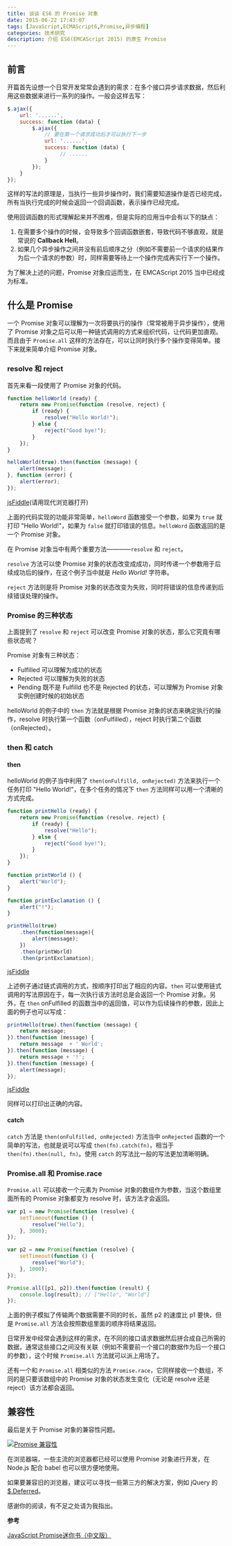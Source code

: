```yaml
---
title: 谈谈 ES6 的 Promise 对象
date: 2015-06-22 17:43:07
tags: [JavaScript,ECMAScript6,Promise,异步编程]
categories: 技术研究
description: 介绍 ES6(EMCAScript 2015) 的原生 Promise
---
```


## 前言

开篇首先设想一个日常开发常常会遇到的需求：在多个接口异步请求数据，然后利用这些数据来进行一系列的操作。一般会这样去写：

```javascript
$.ajax({
    url: '......',
    success: function (data) {
        $.ajax({
            // 要在第一个请求成功后才可以执行下一步
            url: '......',
            success: function (data) {
                 // ......
            }
        });
    }
});
```

这样的写法的原理是，当执行一些异步操作时，我们需要知道操作是否已经完成，所有当执行完成的时候会返回一个回调函数，表示操作已经完成。

使用回调函数的形式理解起来并不困难，但是实际的应用当中会有以下的缺点：

1. 在需要多个操作的时候，会导致多个回调函数嵌套，导致代码不够直观，就是常说的 **Callback Hell**。
2. 如果几个异步操作之间并没有前后顺序之分（例如不需要前一个请求的结果作为后一个请求的参数）时，同样需要等待上一个操作完成再实行下一个操作。

为了解决上述的问题，Promise 对象应运而生，在 EMCAScript 2015 当中已经成为标准。

## 什么是 Promise

一个 Promise 对象可以理解为一次将要执行的操作（常常被用于异步操作），使用了 Promise 对象之后可以用一种链式调用的方式来组织代码，让代码更加直观。而且由于 `Promise.all` 这样的方法存在，可以让同时执行多个操作变得简单。接下来就来简单介绍 Promise 对象。

### resolve 和 reject

首先来看一段使用了 Promise 对象的代码。

```javascript
function helloWorld (ready) {
    return new Promise(function (resolve, reject) {
        if (ready) {
            resolve("Hello World!");
        } else {
            reject("Good bye!");
        }
    });
}

helloWorld(true).then(function (message) {
    alert(message);
}, function (error) {
    alert(error);
});
```

[jsFiddle](http://jsfiddle.net/acwong/rpswm61r/)(请用现代浏览器打开)

上面的代码实现的功能非常简单，`helloWord` 函数接受一个参数，如果为 `true` 就打印 "Hello World!"，如果为 `false` 就打印错误的信息。`helloWord` 函数返回的是一个 Promise 对象。

在 Promise 对象当中有两个重要方法————`resolve` 和 `reject`。

`resolve` 方法可以使 Promise 对象的状态改变成成功，同时传递一个参数用于后续成功后的操作，在这个例子当中就是 *Hello World!* 字符串。

`reject` 方法则是将 Promise 对象的状态改变为失败，同时将错误的信息传递到后续错误处理的操作。

### Promise 的三种状态

上面提到了 `resolve` 和 `reject` 可以改变 Promise 对象的状态，那么它究竟有哪些状态呢？

Promise 对象有三种状态：

- Fulfilled 可以理解为成功的状态
- Rejected 可以理解为失败的状态
- Pending 既不是 Fulfilld 也不是 Rejected 的状态，可以理解为 Promise 对象实例创建时候的初始状态

helloWorld 的例子中的 `then` 方法就是根据 Promise 对象的状态来确定执行的操作，resolve 时执行第一个函数（onFulfilled），reject 时执行第二个函数（onRejected）。

### then 和 catch

#### then

helloWorld 的例子当中利用了 `then(onFulfilld, onRejected)` 方法来执行一个任务打印 "Hello World!"，在多个任务的情况下 `then` 方法同样可以用一个清晰的方式完成。

```javascript
function printHello (ready) {
    return new Promise(function (resolve, reject) {
        if (ready) {
            resolve("Hello");
        } else {
            reject("Good bye!");
        }
    });
}

function printWorld () {
    alert("World");
}

function printExclamation () {
    alert("!");
}

printHello(true)
    .then(function(message){
        alert(message);
    })
    .then(printWorld)
    .then(printExclamation);
```

[jsFiddle](http://jsfiddle.net/acwong/rpswm61r/1/)

上述例子通过链式调用的方式，按顺序打印出了相应的内容。`then` 可以使用链式调用的写法原因在于，每一次执行该方法时总是会返回一个 Promise 对象。另外，在 `then` onFulfilled 的函数当中的返回值，可以作为后续操作的参数，因此上面的例子也可以写成：

```javascript
printHello(true).then(function (message) {
    return message;
}).then(function (message) {
    return message  + ' World';
}).then(function (message) {
    return message + '!';
}).then(function (message) {
    alert(message);
});
```

[jsFiddle](http://jsfiddle.net/acwong/rpswm61r/2/)

同样可以打印出正确的内容。

#### catch

`catch` 方法是 `then(onFulfilled, onRejected)` 方法当中 `onRejected` 函数的一个简单的写法，也就是说可以写成 `then(fn).catch(fn)`，相当于 `then(fn).then(null, fn)`。使用 `catch` 的写法比一般的写法更加清晰明确。

### Promise.all 和 Promise.race

`Promise.all` 可以接收一个元素为 Promise 对象的数组作为参数，当这个数组里面所有的 Promise 对象都变为 resolve 时，该方法才会返回。

```javascript
var p1 = new Promise(function (resolve) {
    setTimeout(function () {
        resolve("Hello");
    }, 3000);
});

var p2 = new Promise(function (resolve) {
    setTimeout(function () {
        resolve("World");
    }, 1000);
});

Promise.all([p1, p2]).then(function (result) {
    console.log(result); // ["Hello", "World"]
});
```

上面的例子模拟了传输两个数据需要不同的时长，虽然 p2 的速度比 p1 要快，但是 `Promise.all` 方法会按照数组里面的顺序将结果返回。

日常开发中经常会遇到这样的需求，在不同的接口请求数据然后拼合成自己所需的数据，通常这些接口之间没有关联（例如不需要前一个接口的数据作为后一个接口的参数），这个时候 `Promise.all` 方法就可以派上用场了。

还有一个和 `Promise.all` 相类似的方法 `Promise.race`，它同样接收一个数组，不同的是只要该数组中的 Promise 对象的状态发生变化（无论是 resolve 还是 reject）该方法都会返回。

## 兼容性

最后是关于 Promise 对象的兼容性问题。

[![Promise 兼容性](https://acwong-blog.oss-cn-shenzhen.aliyuncs.com/2015-06_promise-can-i-use.PNG)](https://acwong-blog.oss-cn-shenzhen.aliyuncs.com/2015-06_promise-can-i-use.PNG)

在浏览器端，一些主流的浏览器都已经可以使用 Promise 对象进行开发，在 Node.js 配合 babel 也可以很方便地使用。

如果要兼容旧的浏览器，建议可以寻找一些第三方的解决方案，例如 jQuery 的 [$.Deferred](http://api.jquery.com/category/deferred-object/)。

感谢你的阅读，有不足之处请为我指出。

**参考**

[JavaScript Promise迷你书（中文版）](http://liubin.github.io/promises-book/)
